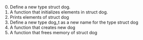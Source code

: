 0. Define a new type struct dog.
1. A function that initializes elements in struct dog.
2. Prints elements of struct dog
3. Define a new type dog_t as a new name for the type struct dog
4. A function that creates new dog
5. A function that frees memory of struct dog